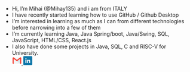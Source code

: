 -  Hi, I’m Mihai (@Mihay135) and i am from ITALY
-  I have recently started learning how to use GitHub / Github Desktop
-  I’m interested in learning as much as I can from different technologies before narrowing into a few of them
-  I’m currently learning Java, Java Spring/boot, Java/Swing, SQL, JavaScript, HTML/CSS, React.js
-  I also have done some projects in Java, SQL, C and RISC-V for University.
   <br/>
   <a href="mailto:mihai.sauca.135@gmail.com">
      <img height="25" src="ReadmeIcons/gmailIcon.png" />
   <a/>
   <span style="width:20;"></span>
   <a href = "linkedin.com/in/mihai-sauca-462b91356">
      <img height="25" src="ReadmeIcons/linkedInIcon.png" />
   </a>
  
<!---
Mihay135/Mihay135 is a ✨ special ✨ repository because its `README.md` (this file) appears on your GitHub profile.
You can click the Preview link to take a look at your changes.
--->
